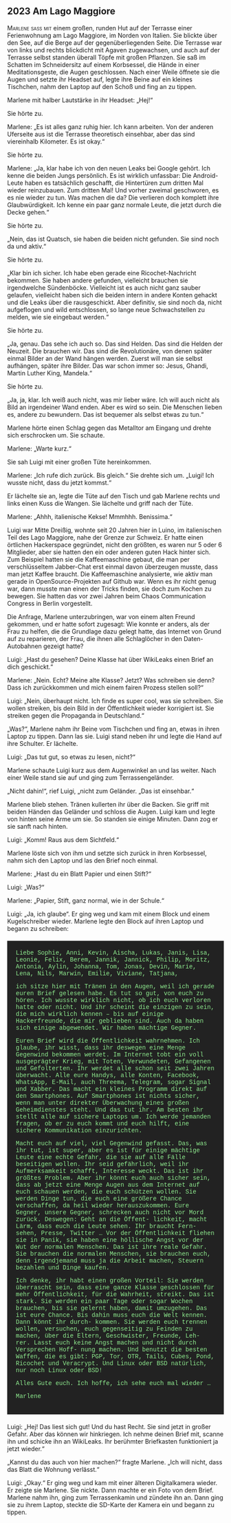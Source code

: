 ## **2023** Am Lago Maggiore

<span style="font-variant:small-caps;">Marlene saß mit</span> einem großen, runden Hut auf der Terrasse einer Ferienwohnung am Lago Maggiore, im Norden von Italien.
Sie blickte über den See, auf die Berge auf der gegenüberliegenden Seite.
Die Terrasse war von links und rechts blickdicht mit Agaven zugewachsen, und auch auf der Terrasse selbst standen überall Töpfe mit großen Pflanzen.
Sie saß im Schatten im Schneidersitz auf einem Korbsessel, die Hände in einer Meditationsgeste, die Augen geschlossen.
Nach einer Weile öffnete sie die Augen und setzte ihr Headset auf, legte ihre Beine auf ein kleines Tischchen, nahm den Laptop auf den Schoß und fing an zu tippen.

Marlene mit halber Lautstärke in ihr Headset: „Hej!“

Sie hörte zu.

Marlene: „Es ist alles ganz ruhig hier.
Ich kann arbeiten.
Von der anderen Uferseite aus ist die Terrasse theoretisch einsehbar, aber das sind viereinhalb Kilometer.
Es ist okay.“

Sie hörte zu.

Marlene: „Ja, klar habe ich von den neuen Leaks bei Google gehört.
Ich kenne die beiden Jungs persönlich.
Es ist wirklich unfassbar: Die Android-Leute haben es tatsächlich geschafft, die Hintertüren zum dritten Mal wieder reinzubauen.
Zum dritten Mal!
Und vorher zweimal geschworen, es es nie wieder zu tun.
Was machen die da?
Die verlieren doch komplett ihre Glaubwürdigkeit.
Ich kenne ein paar ganz normale Leute, die jetzt durch die Decke gehen.“

Sie hörte zu.

„Nein, das ist Quatsch, sie haben die beiden nicht gefunden.
Sie sind noch da und aktiv.“

Sie hörte zu.

„Klar bin ich sicher.
Ich habe eben gerade eine Ricochet-Nachricht bekommen.
Sie haben andere gefunden, vielleicht brauchen sie irgendwelche Sündenböcke.
Vielleicht ist es auch nicht ganz sauber gelaufen, vielleicht haben sich die beiden intern in andere Konten gehackt und die Leaks über die rausgeschickt.
Aber definitiv, sie sind noch da, nicht aufgeflogen und wild entschlossen, so lange neue Schwachstellen zu melden, wie sie eingebaut werden.“

Sie hörte zu.

„Ja, genau.
Das sehe ich auch so.
Das sind Helden.
Das sind die Helden der Neuzeit.
Die brauchen wir.
Das sind die Revolutionäre, von denen später einmal Bilder an der Wand hängen werden.
Zuerst will man sie selbst aufhängen, später ihre Bilder.
Das war schon immer so: Jesus, Ghandi, Martin Luther King, Mandela.“

Sie hörte zu.

„Ja, ja, klar.
Ich weiß auch nicht, was mir lieber wäre.
Ich will auch nicht als Bild an irgendeiner Wand enden.
Aber es wird so sein.
Die Menschen lieben es, andere zu bewundern.
Das ist bequemer als selbst etwas zu tun.“

Marlene hörte einen Schlag gegen das Metalltor am Eingang und drehte sich erschrocken um.
Sie schaute.

Marlene: „Warte kurz.“

Sie sah Luigi mit einer großen Tüte hereinkommen.

Marlene: „Ich rufe dich zurück.
Bis gleich.“
Sie drehte sich um.
„Luigi!
Ich wusste nicht, dass du jetzt kommst.“

Er lächelte sie an, legte die Tüte auf den Tisch und gab Marlene rechts und links einen Kuss die Wangen.
Sie lächelte und griff nach der Tüte.

Marlene: „Ahhh, italienische Kekse!
Mmmhhh.
Benissima.“

Luigi war Mitte Dreißig, wohnte seit 20 Jahren hier in Luino, im italienischen Teil des Lago Maggiore, nahe der Grenze zur Schweiz.
Er hatte einen örtlichen Hackerspace gegründet, nicht den größten, es waren nur 5 oder 6 Mitglieder, aber sie hatten den ein oder anderen guten Hack hinter sich.
Zum Beispiel hatten sie die Kaffeemaschine gebaut, die man per verschlüsseltem Jabber-Chat erst einmal davon überzeugen musste, dass man jetzt Kaffee braucht.
Die Kaffeemaschine analysierte, wie aktiv man gerade in OpenSource-Projekten auf Github war.
Wenn es ihr nicht genug war, dann musste man einen der Tricks finden, sie doch zum Kochen zu bewegen.
Sie hatten das vor zwei Jahren beim Chaos Communication Congress in Berlin vorgestellt.

Die Anfrage, Marlene unterzubringen, war von einem alten Freund gekommen, und er hatte sofort zugesagt: Wie konnte er anders, als der Frau zu helfen, die die Grundlage dazu gelegt hatte, das Internet von Grund auf zu reparieren, der Frau, die ihnen alle Schlaglöcher in den Daten-Autobahnen gezeigt hatte?

Luigi: „Hast du gesehen?
Deine Klasse hat über WikiLeaks einen Brief an dich geschickt.“

Marlene: „Nein.
Echt?
Meine alte Klasse?
Jetzt?
Was schreiben sie denn?
Dass ich zurückkommen und mich einem fairen Prozess stellen soll?“

Luigi: „Nein, überhaupt nicht.
Ich finde es super cool, was sie schreiben.
Sie wollen streiken, bis dein Bild in der Öffentlichkeit wieder korrigiert ist.
Sie streiken gegen die Propaganda in Deutschland.“

„Was?“, Marlene nahm ihr Beine vom Tischchen und fing an, etwas in ihren Laptop zu tippen.
Dann las sie.
Luigi stand neben ihr und legte die Hand auf ihre Schulter.
Er lächelte.

Luigi: „Das tut gut, so etwas zu lesen, nicht?“

Marlene schaute Luigi kurz aus dem Augenwinkel an und las weiter.
Nach einer Weile stand sie auf und ging zum Terrassengeländer.

„Nicht dahin!“, rief Luigi, „nicht zum Geländer.
„Das ist einsehbar.“

Marlene blieb stehen.
Tränen kullerten ihr über die Backen.
Sie griff mit beiden Händen das Geländer und schloss die Augen.
Luigi kam und legte von hinten seine Arme um sie.
So standen sie einige Minuten.
Dann zog er sie sanft nach hinten.

Luigi: „Komm! Raus aus dem Sichtfeld.“

Marlene löste sich von ihm und setzte sich zurück in ihren Korbsessel, nahm sich den Laptop und las den Brief noch einmal.

Marlene: „Hast du ein Blatt Papier und einen Stift?“

Luigi: „Was?“

Marlene: „Papier, Stift, ganz normal, wie in der Schule.“

Luigi: „Ja, ich glaube“.
Er ging weg und kam mit einem Block und einem Kugelschreiber wieder.
Marlene legte den Block auf ihren Laptop und begann zu schreiben:

<div style="background-color: #222; color: lightgreen; padding: 20px; margin: 20px 0; font-family: 'Courier New'">
Liebe Sophie, Anni, Kevin, Aischa, Lukas, Janis, Lisa, Leonie,
Felix, Berem, Jannik, Jannick, Philip, Moritz, Antonia, Aylin,
Johanna, Tom, Jonas, Devin, Marie, Lena, Nils, Marwin, Emilie,
Viviane, Tatjana,

ich sitze hier mit Tränen in den Augen, weil ich gerade euren
Brief gelesen habe. Es tut so gut, von euch zu hören. Ich wusste
wirklich nicht, ob ich euch verloren hatte oder nicht. Und ihr
scheint die einzigen zu sein, die mich wirklich kennen – bis auf
einige Hackerfreunde, die mir geblieben sind. Auch da haben sich
einige abgewendet. Wir haben mächtige Gegner.


Euren Brief wird die Öffentlichkeit wahrnehmen. Ich glaube, ihr
wisst, dass ihr deswegen eine Menge Gegenwind bekommen werdet. Im
Internet tobt ein voll ausgeprägter Krieg, mit Toten, Verwundeten,
Gefangenen und Gefolterten. Ihr werdet alle schon seit zwei Jahren
überwacht. Alle eure Handys, alle Konten, Facebook, WhatsApp,
E-Mail, auch Threema, Telegram, sogar Signal und Xabber. Das macht
ein kleines Programm direkt auf den Smartphones. Auf Smartphones
ist nichts sicher, wenn man unter direkter Überwachung eines großen
Geheimdienstes steht. Und das tut ihr. Am besten ihr stellt alle
auf sichere Laptops um. Ich werde jemanden fragen, ob er zu euch
kommt und euch hilft, eine sichere Kommunikation einzurichten.


Macht euch auf viel, viel Gegenwind gefasst. Das, was ihr tut, ist
super, aber es ist für einige mächtige Leute eine echte Gefahr, die
sie auf alle Fälle beseitigen wollen. Ihr seid gefährlich,
weil ihr Aufmerksamkeit schafft, Interesse weckt. Das ist ihr größtes
Problem. Aber ihr könnt euch auch sicher sein, dass ab jetzt eine
Menge Augen aus dem Internet auf euch schauen werden, die euch
schützen wollen. Sie werden Dinge tun, die euch eine größere Chance
verschaffen, da heil wieder herauszukommen. Eure Gegner, unsere Gegner,
schrecken auch nicht vor Mord zurück. Deswegen: Geht an die Öffent-
lichkeit, macht Lärm, dass euch die Leute sehen. Ihr braucht Fern-
sehen, Presse, Twitter … Vor der Öffentlichkeit fliehen sie in Panik,
sie haben eine höllische Angst vor der Wut der normalen Menschen. Das
ist ihre reale Gefahr. Sie brauchen die normalen Menschen, sie
brauchen euch, denn irgendjemand muss ja die Arbeit machen, Steuern
bezahlen und Dinge kaufen.


Ich denke, ihr habt einen großen Vorteil: Sie werden überrascht sein,
dass eine ganze Klasse geschlossen für mehr Öffentlichkeit, für die
Wahrheit, streikt. Das ist stark. Sie werden ein paar Tage oder sogar
Wochen brauchen, bis sie gelernt haben, damit umzugehen. Das ist eure
Chance. Bis dahin muss euch die Welt kennen. Dann könnt ihr durch-
kommen. Sie werden euch trennen wollen, versuchen, euch gegenseitig
zu Feinden zu machen, über die Eltern, Geschwister, Freunde, Leh-
rer. Lasst euch keine Angst machen und nicht durch Versprechen Hoff-
nung machen. Und benutzt die besten Waffen, die es gibt: PGP, Tor,
OTR, Tails, Cubes, Pond, Ricochet und Veracrypt. Und Linux oder BSD
natürlich, nur noch Linux oder BSD!


Alles Gute euch.
Ich hoffe, ich sehe euch mal wieder …


Marlene
</div>
Luigi: „Hej!
Das liest sich gut!
Und du hast Recht.
Sie sind jetzt in großer Gefahr.
Aber das können wir hinkriegen.
Ich nehme deinen Brief mit, scanne ihn und schicke ihn an WikiLeaks.
Ihr berühmter Briefkasten funktioniert ja jetzt wieder.“

„Kannst du das auch von hier machen?“ fragte Marlene.
„Ich will nicht, dass das Blatt die Wohnung verlässt.“

Luigi: „Okay.“
Er ging weg und kam mit einer älteren Digitalkamera wieder.
Er zeigte sie Marlene.
Sie nickte.
Dann machte er ein Foto von dem Brief.
Marlene nahm ihn, ging zum Terrassenkamin und zündete ihn an.
Dann ging sie zu ihrem Laptop, steckte die SD-Karte der Kamera ein und begann zu tippen.
